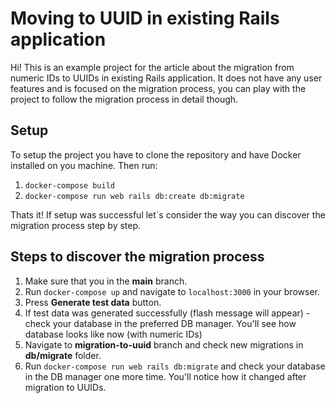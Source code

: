 # Moving to UUID in existing Rails application

Hi! This is an example project for the article about the migration from numeric IDs to UUIDs in existing Rails application. It does not have any user features and is focused on the migration process, you can play with the project to follow the migration process in detail though.

## Setup

To setup the project you have to clone the repository and have Docker installed on you machine.
Then run:
1. `docker-compose build`
2. `docker-compose run web rails db:create db:migrate`

Thats it! If setup was successful let`s consider the way you can discover the migration process step by step.

## Steps to discover the migration process

1. Make sure that you in the **main** branch.
2. Run `docker-compose up` and navigate to `localhost:3000` in your browser.
3. Press **Generate test data** button.
4. If test data was generated successfully (flash message will appear) - check your database in the preferred DB manager. You'll see how database looks like now (with numeric IDs)
5. Navigate to **migration-to-uuid** branch and check new migrations in **db/migrate** folder.
6. Run `docker-compose run web rails db:migrate` and check your database in the DB manager one more time. You'll notice how it changed after migration to UUIDs.
